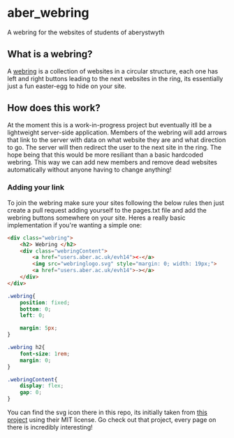 # aber_webring
A webring for the websites of students of aberystwyth

## What is a webring?
A [webring](https://en.wikipedia.org/wiki/Webring) is a collection of websites in a circular structure, each one has left and right buttons leading to the next websites in the ring, its essentially just a fun easter-egg to hide on your site.

## How does this work?
At the moment this is a work-in-progress project but eventually itll be a lightweight server-side application. Members of the webring will add arrows that link to the server with data on what website they are and what direction to go. The server will then redirect the user to the next site in the ring. The hope being that this would be more resiliant than a basic hardcoded webring. This way we can add new members and remove dead websites automatically without anyone having to change anything!

### Adding your link
To join the webring make sure your sites following the below rules then just create a pull request adding yourself to the pages.txt file and add the webring buttons somewhere on your site. Heres a really basic implementation if you're wanting a simple one:
```html
<div class="webring">
    <h2> Webring </h2>
    <div class="webringContent">
        <a href="users.aber.ac.uk/evh14"><-</a>
        <img src="webringlogo.svg" style="margin: 0; width: 19px;">
        <a href="users.aber.ac.uk/evh14">-></a>
    </div>
</div>

```
```css
.webring{
    position: fixed;
    bottom: 0;
    left: 0;

    margin: 5px;
}

.webring h2{
    font-size: 1rem;
    margin: 0;
}

.webringContent{
    display: flex;
    gap: 0;
}
```

You can find the svg icon there in this repo, its initially taken from [this project](https://github.com/XXIIVV/webring) using their MIT license. Go check out that project, every page on there is incredibly interesting!

